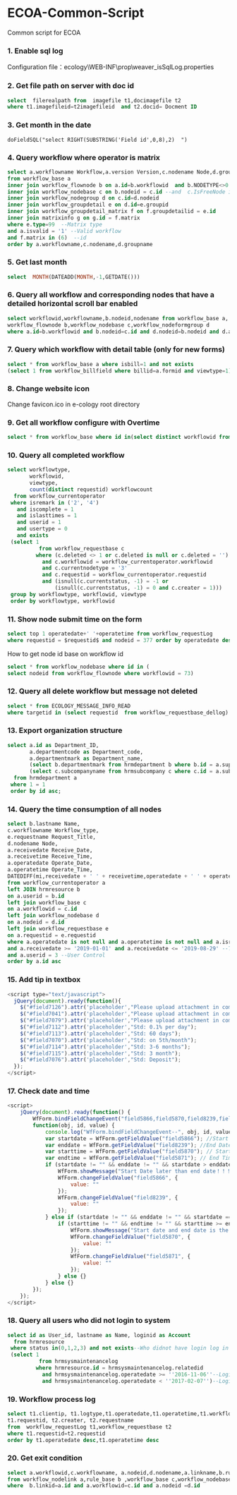 # ECOA-Common-Script
Common script for ECOA

### 1. Enable sql log
Configuration file：ecology\WEB-INF\prop\weaver_isSqlLog.properties<br>

### 2. Get file path on server with doc id

```sql
select  filerealpath from  imagefile t1,docimagefile t2 
where t1.imagefileid=t2imagefileid  and t2.docid= Docment ID
```

### 3. Get month in the date

```
doFieldSQL("select RIGHT(SUBSTRING('Field id',0,8),2)  ")

```

### 4. Query workflow where operator is matrix

```sql
select a.workflowname Workflow,a.version Version,c.nodename Node,d.groupname Group,g.name Matrix
from workflow_base a
inner join workflow_flownode b on a.id=b.workflowid  and b.NODETYPE<>0 --Not creator
inner join workflow_nodebase c on b.nodeid = c.id --and  c.IsFreeNode is null
inner join workflow_nodegroup d on c.id=d.nodeid
inner join workflow_groupdetail e on d.id=e.groupid
inner join workflow_groupdetail_matrix f on f.groupdetailid = e.id
inner join matrixinfo g on g.id = f.matrix
where e.type=99  --Matrix type
and a.isvalid = '1' --Valid workflow
and f.matrix in (6)  --id
order by a.workflowname,c.nodename,d.groupname
```

### 5. Get last month
```sql
select  MONTH(DATEADD(MONTH,-1,GETDATE()))
```

### 6. Query all workflow and corresponding nodes that have a detailed horizontal scroll bar enabled
```sql
select workflowid,workflowname,b.nodeid,nodename from workflow_base a,
workflow_flownode b,workflow_nodebase c,workflow_nodeformgroup d 
where a.id=b.workflowid and b.nodeid=c.id and d.nodeid=b.nodeid and d.allowscroll='1'
```

### 7. Query which workflow with detail table (only for new forms)

```sql
select * from workflow_base a where isbill=1 and not exists 
(select 1 from workflow_billfield where billid=a.formid and viewtype=1)
```

### 8. Change website icon

Change favicon.ico in e-cology root directory

### 9. Get all workflow configure with Overtime

```sql
select * from workflow_base where id in(select distinct workflowid from workflow_nodeOverTime)
```

### 10. Query all completed workflow

```sql
select workflowtype,
       workflowid,
       viewtype,
       count(distinct requestid) workflowcount
  from workflow_currentoperator
 where isremark in ('2', '4')
   and iscomplete = 1
   and islasttimes = 1
   and userid = 1
   and usertype = 0
   and exists
 (select 1
          from workflow_requestbase c
         where (c.deleted <> 1 or c.deleted is null or c.deleted = '')
           and c.workflowid = workflow_currentoperator.workflowid
           and c.currentnodetype = '3'
           and c.requestid = workflow_currentoperator.requestid
           and (isnull(c.currentstatus, -1) = -1 or
               (isnull(c.currentstatus, -1) = 0 and c.creater = 1)))
 group by workflowtype, workflowid, viewtype
 order by workflowtype, workflowid
```

### 11. Show node submit time on the form

```sql
select top 1 operatedate+' '+operatetime from workflow_requestLog 
where requestid = $requestid$ and nodeid = 377 order by operatedate desc,operatetime desc -- 377 is node id
```

How to get node id base on workflow id

```sql
select * from workflow_nodebase where id in (
select nodeid from workflow_flownode where workflowid = 73)  
```

### 12. Query all delete workflow but message not deleted

```sql
select * from ECOLOGY_MESSAGE_INFO_READ 
where targetid in (select requestid  from workflow_requestbase_dellog)
```

### 13. Export organization structure

```sql
select a.id as Department_ID,
       a.departmentcode as Department_code,
       a.departmentmark as Department_name,
       (select b.departmentmark from hrmdepartment b where b.id = a.supdepid) as Supior_Department,
       (select c.subcompanyname from hrmsubcompany c where c.id = a.subcompanyid1) as Divison,
  from hrmdepartment a
 where 1 = 1
 order by id asc;
```

### 14. Query the time consumption of all nodes
```sql
select b.lastname Name,
c.workflowname Workflow_type,
e.requestname Request_Title,
d.nodename Node,
a.receivedate Receive_Date,
a.receivetime Receive_Time,
a.operatedate Operate_Date,
a.operatetime Operate_Time,
DATEDIFF(mi,receivedate + ' ' + receivetime,operatedate + ' ' + operatetime) as 'Time/Mins'
from workflow_currentoperator a
left JOIN hrmresource b
on a.userid = b.id
left join workflow_base c
on a.workflowid = c.id
left join workflow_nodebase d
on a.nodeid = d.id
left join workflow_requestbase e
on a.requestid = e.requestid
where a.operatedate is not null and a.operatetime is not null and a.isremark in (2,4)
and a.receivedate >= '2019-01-01' and a.receivedate <= '2019-08-29' --Time Range Control
and a.userid = 3 --User Control
order by a.id asc
```

### 15. Add tip in textbox

```javascript
<script type="text/javascript">
  jQuery(document).ready(function(){
    $("#field7126").attr('placeholder',"Please upload attachment in comments");
    $("#field7041").attr('placeholder',"Please upload attachment in comments");
    $("#field7079").attr('placeholder',"Please upload attachment in comments");
    $("#field7112").attr('placeholder',"Std: 0.1% per day");
    $("#field7113").attr('placeholder',"Std: 60 days");
    $("#field7070").attr('placeholder',"Std: on 5th/month");
    $("#field7114").attr('placeholder',"Std: 3-6 months");
    $("#field7115").attr('placeholder',"Std: 3 month");
    $("#field7076").attr('placeholder',"Std: Deposit");
  });
</script>
```

### 17. Check date and time

```javascript
<script>
    jQuery(document).ready(function() {
        WfForm.bindFieldChangeEvent("field5866,field5870,field8239,field5871",
        function(obj, id, value) {
            console.log("WfForm.bindFieldChangeEvent--", obj, id, value);
            var startdate = WfForm.getFieldValue("field5866"); //Start Date Field
            var enddate = WfForm.getFieldValue("field8239"); //End Date Field
            var starttime = WfForm.getFieldValue("field5870"); // Start Time
            var endtime = WfForm.getFieldValue("field5871"); // End Time
            if (startdate != "" && enddate != "" && startdate > enddate) {
                WfForm.showMessage("Start Date later than end date！！！", 2, 5);
                WfForm.changeFieldValue("field5866", {
                    value: ""
                });
                WfForm.changeFieldValue("field8239", {
                    value: ""
                });
            } else if (startdate != "" && enddate != "" && startdate == enddate) {
                if (starttime != "" && endtime != "" && starttime >= endtime) {
                    WfForm.showMessage("Start date and end date is the same date, but start time later than end time！！！", 2, 5);
                    WfForm.changeFieldValue("field5870", {
                        value: ""
                    });
                    WfForm.changeFieldValue("field5871", {
                        value: ""
                    });
                } else {}
            } else {}
        });
    });
</script>
```

### 18. Query all users who did not login to system

```sql
select id as User_id, lastname as Name, loginid as Account
  from hrmresource
 where status in(0,1,2,3) and not exists--Who didnot have login log in last 3 month
 (select 1
          from hrmsysmaintenancelog
         where hrmresource.id = hrmsysmaintenancelog.relatedid
           and hrmsysmaintenancelog.operatedate >= ''2016-11-06''--Login start time
           and hrmsysmaintenancelog.operatedate < ''2017-02-07'')--Login ENd time
```

### 19. Workflow process log

```sql
select t1.clientip, t1.logtype,t1.operatedate,t1.operatetime,t1.workflowid,t1.operator,
t1.requestid, t2.creater, t2.requestname
from  workflow_requestLog t1,workflow_requestbase t2 
where t1.requestid=t2.requestid
order by t1.operatedate desc,t1.operatetime desc
```

### 20. Get exit condition
```sql
select a.workflowid,c.workflowname, a.nodeid,d.nodename,a.linkname,b.rulename,b.condit  
from workflow_nodelink a,rule_base b ,workflow_base c,workflow_nodebase d
where  b.linkid=a.id and a.workflowid=c.id and a.nodeid =d.id 
```
